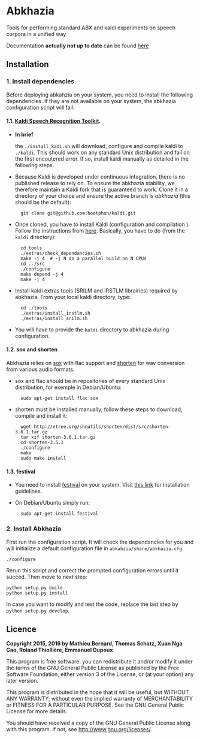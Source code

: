 # Abkhazia

Tools for performing standard ABX and kaldi experiments on speech
corpora in a unified way

Documentation **actually not up to date** can be found
[here](https://github.com/bootphon/abkhazia/wiki)


## Installation

### 1. Install dependencies

Before deploying abkahzia on your system, you need to install the
following dependencies. If they are not available on your system, the
abkhazia configuration script will fail.

#### 1.1. [Kaldi Speech Recognition Toolkit](http://kaldi-asr.org).

* **In brief**

    the ``./install_kadi.sh`` will download, configure
    and compile kaldi to ``./kaldi``. This should work on any
    standard Unix distribution and fail on the first encoutered
    error. If so, install kaldi manually as detailed in the
    following steps.

* Because Kaldi is developed under continuous integration, there is no
  published release to rely on. To ensure the abkhazia stability, we
  therefore maintain a Kaldi fork that is guaranteed to work. Clone it
  in a directory of your choice and ensure the active branch is
  *abkhazia* (this should be the default):

        git clone git@github.com:bootphon/kaldi.git

* Once cloned, you have to install Kaldi (configuration and
  compilation ). Follow the instructions from
  [here](http://kaldi-asr.org/doc/install.html). Basically, you have
  to do (from the `kaldi` directory):

        cd tools
        ./extras/check_dependancies.sh
        make -j 4  # -j N do a parallel build on N CPUs
        cd ../src
        ./configure
        make depend -j 4
        make -j 4

* Install kaldi extras tools (SRILM and IRSTLM librairies)
  required by abkhazia. From your local kaldi directory, type:

        cd ./tools
        ./extras/install_irstlm.sh
        ./extras/install_srilm.sh

* You will have to provide the `kaldi` directory to abkhazia during
  configuration.


#### 1.2. sox and shorten

Abkhazia relies on [sox](http://sox.sourceforge.net) with flac support
and [shorten](http://etree.org/shnutils/shorten) for wav conversion
from various audio formats.

* sox and flac should be in repositories of every standard Unix
  distribution, for exemple in Debian/Ubuntu:

        sudo apt-get install flac sox

* shorten must be installed manually, follow these steps to
  download, compile and install it:

        wget http://etree.org/shnutils/shorten/dist/src/shorten-3.6.1.tar.gz
        tar xzf shorten-3.6.1.tar.gz
        cd shorten-3.6.1
        ./configure
        make
        sudo make install

#### 1.3. festival

* You need to install
  [festival](http://www.cstr.ed.ac.uk/projects/festival) on your
  system. Visit
  [this link](http://www.festvox.org/docs/manual-2.4.0/festival_6.html#Installation)
  for installation guidelines.

* On Debian/Ubuntu simply run:

        sudo apt-get install festival

### 2. Install Abkhazia

First run the configuration script. It will check the dependancies for
you and will initialize a default configuration file in
`abkahzia/share/abkhazia.cfg`.

    ./configure

 Rerun this script and correct the prompted configuration errors until
 it succed. Then move to next step:

    python setup.py build
    python setup.py install

In case you want to modify and test the code, replace the last step by
``python setup.py develop``.


## Licence

**Copyright 2015, 2016 by Mathieu Bernard, Thomas Schatz, Xuan Nga Cao, Roland Thiollière, Emmanuel Dupoux**

This program is free software: you can redistribute it and/or modify
it under the terms of the GNU General Public License as published by
the Free Software Foundation, either version 3 of the License, or
(at your option) any later version.

This program is distributed in the hope that it will be useful,
but WITHOUT ANY WARRANTY; without even the implied warranty of
MERCHANTABILITY or FITNESS FOR A PARTICULAR PURPOSE.  See the
GNU General Public License for more details.

You should have received a copy of the GNU General Public License
along with this program.  If not, see <http://www.gnu.org/licenses/>.
